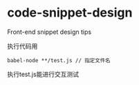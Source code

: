 # code-snippet-design
Front-end snippet design tips

执行代码用
```node
babel-node **/test.js // 指定文件名
```

执行test.js能进行交互测试
